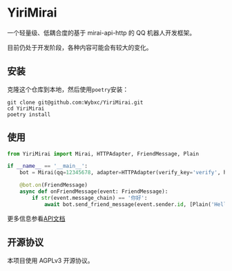 # YiriMirai

一个轻量级、低耦合度的基于 mirai-api-http 的 QQ 机器人开发框架。

目前仍处于开发阶段，各种内容可能会有较大的变化。

## 安装

克隆这个仓库到本地，然后使用`poetry`安装：
```shell
git clone git@github.com:Wybxc/YiriMirai.git
cd YiriMirai
poetry install
```

## 使用

```python
from YiriMirai import Mirai, HTTPAdapter, FriendMessage, Plain

if __name__ == '__main__':
    bot = Mirai(qq=12345678, adapter=HTTPAdapter(verify_key='verify', host='localhost', port=8080))

    @bot.on(FriendMessage)
    async def onFriendMessage(event: FriendMessage):
        if str(event.message_chain) == '你好':
            await bot.send_friend_message(event.sender.id, [Plain('Hello World!')]
```

更多信息参看[API文档](https://yiri-mirai.vercel.app/YiriMirai)

## 开源协议

本项目使用 AGPLv3 开源协议。
